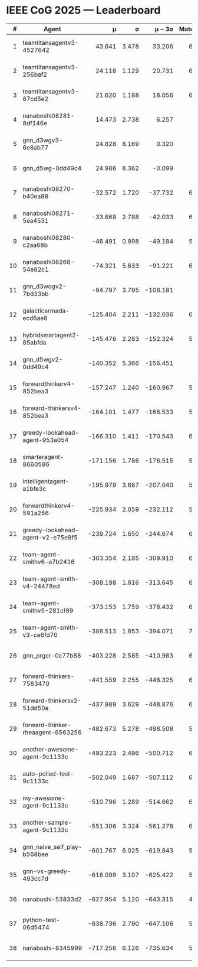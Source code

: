 # IEEE CoG 2025 — Leaderboard

| # | Agent | μ | σ | μ − 3σ | Matches | Updated |
|---:|---|---:|---:|---:|---:|---|
| 1 | teamtitansagentv3-4527642 | 43.641 | 3.478 | 33.206 | 6896 | 2025-08-30 08:47 |
| 2 | teamtitansagentv3-256baf2 | 24.118 | 1.129 | 20.731 | 6516 | 2025-08-30 08:47 |
| 3 | teamtitansagentv3-87cd5e2 | 21.620 | 1.188 | 18.056 | 6080 | 2025-08-30 08:47 |
| 4 | nanaboshi08281-8df146e | 14.473 | 2.738 | 6.257 | 276 | 2025-08-30 08:47 |
| 5 | gnn_d3wgv3-6e8ab77 | 24.828 | 8.169 | 0.320 | 138 | 2025-08-30 08:47 |
| 6 | gnn_d5wg-0dd49c4 | 24.986 | 8.362 | -0.099 | 120 | 2025-08-30 08:47 |
| 7 | nanaboshi08270-b40ea88 | -32.572 | 1.720 | -37.732 | 6700 | 2025-08-30 08:47 |
| 8 | nanaboshi08271-5ea4531 | -33.668 | 2.788 | -42.033 | 6718 | 2025-08-30 08:47 |
| 9 | nanaboshi08280-c2aa68b | -46.491 | 0.898 | -49.184 | 5978 | 2025-08-30 08:47 |
| 10 | nanaboshi08268-54e82c1 | -74.321 | 5.633 | -91.221 | 6200 | 2025-08-30 08:47 |
| 11 | gnn_d3wogv2-7bd33bb | -94.797 | 3.795 | -106.181 | 274 | 2025-08-30 08:47 |
| 12 | galacticarmada-ecd6ae8 | -125.404 | 2.211 | -132.036 | 6140 | 2025-08-30 08:47 |
| 13 | hybridsmartagent2-85abfda | -145.476 | 2.283 | -152.324 | 5648 | 2025-08-30 08:47 |
| 14 | gnn_d5wgv2-0dd49c4 | -140.352 | 5.366 | -156.451 | 226 | 2025-08-30 08:47 |
| 15 | forwardthinkerv4-852bea3 | -157.247 | 1.240 | -160.967 | 5464 | 2025-08-30 08:47 |
| 16 | forward-thinkersv4-852bea3 | -164.101 | 1.477 | -168.533 | 5197 | 2025-08-30 08:47 |
| 17 | greedy-lookahead-agent-953a054 | -166.310 | 1.411 | -170.543 | 6008 | 2025-08-30 08:47 |
| 18 | smarteragent-8660586 | -171.156 | 1.786 | -176.515 | 5276 | 2025-08-30 08:47 |
| 19 | intelligentagent-a1bfe3c | -195.979 | 3.687 | -207.040 | 5653 | 2025-08-30 08:47 |
| 20 | forwardthinkerv4-591a256 | -225.934 | 2.059 | -232.112 | 5302 | 2025-08-30 08:47 |
| 21 | greedy-lookahead-agent-v2-e75e8f5 | -239.724 | 1.650 | -244.674 | 6460 | 2025-08-30 08:47 |
| 22 | team-agent-smithv6-a7b2416 | -303.354 | 2.185 | -309.910 | 6820 | 2025-08-30 08:47 |
| 23 | team-agent-smith-v4-24478ed | -308.198 | 1.816 | -313.645 | 6318 | 2025-08-30 08:47 |
| 24 | team-agent-smithv5-281cf89 | -373.153 | 1.759 | -378.432 | 6940 | 2025-08-30 08:47 |
| 25 | team-agent-smith-v3-ce6fd70 | -388.513 | 1.853 | -394.071 | 7438 | 2025-08-30 08:47 |
| 26 | gnn_prgcr-0c77b88 | -403.228 | 2.585 | -410.983 | 6070 | 2025-08-30 08:47 |
| 27 | forward-thinkers-7583470 | -441.559 | 2.255 | -448.325 | 6680 | 2025-08-30 08:47 |
| 28 | forward-thinkersv2-51dd50a | -437.989 | 3.629 | -448.876 | 6028 | 2025-08-30 08:47 |
| 29 | forward-thinker-rheaagent-6563256 | -482.673 | 5.278 | -498.508 | 5628 | 2025-08-30 08:47 |
| 30 | another-awesome-agent-9c1133c | -493.223 | 2.496 | -500.712 | 6260 | 2025-08-30 08:47 |
| 31 | auto-polled-test-9c1133c | -502.049 | 1.687 | -507.112 | 6460 | 2025-08-30 08:47 |
| 32 | my-awesome-agent-9c1133c | -510.796 | 1.289 | -514.662 | 6560 | 2025-08-30 08:47 |
| 33 | another-sample-agent-9c1133c | -551.306 | 3.324 | -561.278 | 6720 | 2025-08-30 08:47 |
| 34 | gnn_naive_self_play-b568bee | -601.767 | 6.025 | -619.843 | 5460 | 2025-08-30 08:47 |
| 35 | gnn-vs-greedy-493cc7d | -616.099 | 3.107 | -625.422 | 5180 | 2025-08-30 08:47 |
| 36 | nanaboshi-53833d2 | -627.954 | 5.120 | -643.315 | 4900 | 2025-08-30 08:47 |
| 37 | python-test-06d5474 | -638.736 | 2.790 | -647.106 | 5500 | 2025-08-30 08:47 |
| 38 | nanaboshi-8345999 | -717.256 | 6.126 | -735.634 | 5650 | 2025-08-30 08:47 |
